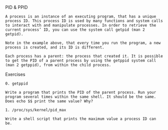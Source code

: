 PID & PPID

	A process is an instance of an executing program, that has a unique process ID. This process ID is used by many functions and system calls to interact with and manipulate processes. In order to retrieve the current process’ ID, you can use the system call getpid (man 2 getpid).

	Note in the example above, that every time you run the program, a new process is created, and its ID is different.

	Each process has a parent: the process that created it. It is possible to get the PID of a parent process by using the getppid system call (man 2 getppid), from within the child process.

Exercises

	0. getppid

	Write a program that prints the PID of the parent process. Run your program several times within the same shell. It should be the same. Does echo $$ print the same value? Why?

	1. /proc/sys/kernel/pid_max

	Write a shell script that prints the maximum value a process ID can be.
